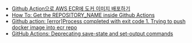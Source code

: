 * [Github Action으로 AWS ECR에 도커 이미지 배포하기](http://www.kwangsiklee.com/2022/02/github-action%EC%9C%BC%EB%A1%9C-aws-ecr%EC%97%90-%EB%8F%84%EC%BB%A4-%EC%9D%B4%EB%AF%B8%EC%A7%80-%EB%B0%B0%ED%8F%AC%ED%95%98%EA%B8%B0/)
* [How To: Get the REPOSITORY_NAME inside Github Actions](https://tom-gallacher.co.uk/articles/how-to-github-actions-repo-name/)
* [Github action: [error]Process completed with exit code 1. Trying to push docker image into ecr repo](https://stackoverflow.com/questions/73711363/github-action-errorprocess-completed-with-exit-code-1-trying-to-push-docker)
* [GitHub Actions: Deprecating save-state and set-output commands
](https://github.blog/changelog/2022-10-11-github-actions-deprecating-save-state-and-set-output-commands/)